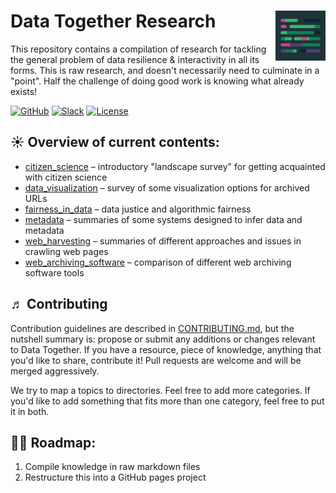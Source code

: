 # Data Together Research <img width="80px" align="right" src=".graphics/data-together-icon.png">

This repository contains a compilation of research for tackling the general problem of data resilience & interactivity in all its forms. This is raw research, and doesn't necessarily need to culminate in a "point". Half the challenge of doing good work is knowing what already exists!

[![GitHub](https://img.shields.io/badge/project-Data_Together-487b57.svg?style=flat-square)](http://github.com/datatogether)
[![Slack](https://img.shields.io/badge/slack-Archivers-b44e88.svg?style=flat-square)](https://github.com/edgi-govdata-archiving/archivers.space)
[![License](http://img.shields.io/:license-GPL-green.svg?style=flat-square)](https://www.gnu.org/licenses/gpl-3.0.en.html)

## ☀ Overview of current contents:

* [citizen_science](citizen_science) &ndash;  introductory "landscape survey" for getting acquainted with citizen science
* [data_visualization](data_visualization) &ndash; survey of some visualization options for archived URLs
* [fairness_in_data](fairness_in_data) &ndash; data justice and algorithmic fairness
* [metadata](metadata) &ndash; summaries of some systems designed to infer data and metadata
* [web_harvesting](web_harvesting) &ndash; summaries of different approaches and issues in crawling web pages
* [web_archiving_software](web_archiving_software) &ndash; comparison of different web archiving software tools

## ♬ Contributing

Contribution guidelines are described in [CONTRIBUTING.md](CONTRIBUTING.md), but the nutshell summary is: propose or submit any additions or changes relevant to Data Together.  If you have a resource, piece of knowledge, anything that you'd like to share, contribute it!  Pull requests are welcome and will be merged aggressively.

We try to map a topics to directories.  Feel free to add more categories. If you'd like to add something that fits more than one category, feel free to put it in both.

## 🚴‍♀️ Roadmap:

1. Compile knowledge in raw markdown files
2. Restructure this into a GitHub pages project
